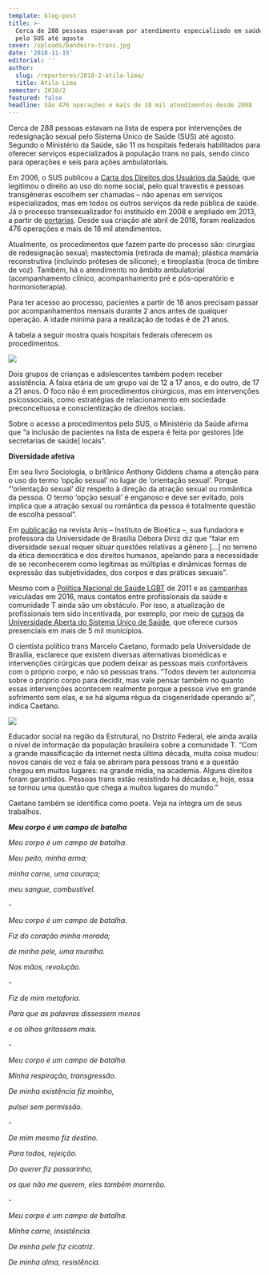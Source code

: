 ```yaml
---
template: blog-post
title: >-
  Cerca de 288 pessoas esperavam por atendimento especializado em saúde trans
  pelo SUS até agosto
cover: /uploads/bandeira-trans.jpg
date: '2018-11-15'
editorial: ''
author:
  slug: /reporteres/2018-2-atila-lima/
  title: Atila Lima
semester: 2018/2
featured: false
headline: São 476 operações e mais de 18 mil atendimentos desde 2008
---
```

Cerca de 288 pessoas estavam na lista de espera por intervenções de redesignação sexual pelo Sistema Único de Saúde (SUS) até agosto. Segundo o Ministério da Saúde, são 11 os hospitais federais habilitados para oferecer serviços especializados à população trans no país, sendo cinco para operações e seis para ações ambulatoriais. 

Em 2006, o SUS publicou a [Carta dos Direitos dos Usuários da Saúde](http://bvsms.saude.gov.br/bvs/publicacoes/cartas_direitos_usuarios_saude_3ed.pdf), que legitimou o direito ao uso do nome social, pelo qual travestis e pessoas transgêneras escolhem ser chamadas – não apenas em serviços especializados, mas em todos os outros serviços da rede pública de saúde. Já o processo transexualizador foi instituído em 2008 e ampliado em 2013, a partir de [portarias](http://bvsms.saude.gov.br/bvs/saudelegis/gm/2013/prt2803_19_11_2013.html). Desde sua criação até abril de 2018, foram realizados 476 operações e mais de 18 mil atendimentos.

Atualmente, os procedimentos que fazem parte do processo são: cirurgias de redesignação sexual; mastectomia (retirada de mama); plástica mamária reconstrutiva (incluindo próteses de silicone); e tireoplastia (troca de timbre de voz). Também, há o atendimento no âmbito ambulatorial (acompanhamento clínico, acompanhamento pré e pós-operatório e hormonioterapia).

Para ter acesso ao processo, pacientes a partir de 18 anos precisam passar por acompanhamentos mensais durante 2 anos antes de qualquer operação. A idade mínima para a realização de todas é de 21 anos.

A tabela a seguir mostra quais hospitais federais oferecem os procedimentos.

![](/uploads/tabela-de-hospitais-federais.png)

Dois grupos de crianças e adolescentes também podem receber assistência. A faixa etária de um grupo vai de 12 a 17 anos, e do outro, de 17 a 21 anos. O foco não é em procedimentos cirúrgicos, mas em intervenções psicossociais, como estratégias de relacionamento em sociedade preconceituosa e conscientização de direitos sociais.

Sobre o acesso a procedimentos pelo SUS, o Ministério da Saúde afirma que “a inclusão de pacientes na lista de espera é feita por gestores \[de secretarias de saúde] locais”.

**Diversidade afetiva**

Em seu livro Sociologia, o britânico Anthony Giddens chama a atenção para o uso do termo ‘opção sexual’ no lugar de ‘orientação sexual’. Porque “‘orientação sexual’ diz respeito à direção da atração sexual ou romântica da pessoa. O termo ‘opção sexual’ é enganoso e deve ser evitado, pois implica que a atração sexual ou romântica da pessoa é totalmente questão de escolha pessoal”.

Em [publicação](http://www.anis.org.br/biblioteca/2014-12/homofobia_e_educacaopdf.pdf) na revista Anis – Instituto de Bioética –, sua fundadora e professora da Universidade de Brasília Débora Diniz diz que “falar em diversidade sexual requer situar questões relativas a gênero \[...] no terreno da ética democrática e dos direitos humanos, apelando para a necessidade de se reconhecerem como legítimas as múltiplas e dinâmicas formas de expressão das subjetividades, dos corpos e das práticas sexuais”.

Mesmo com a [Política Nacional de Saúde LGBT](http://bvsms.saude.gov.br/bvs/publicacoes/politica_nacional_saude_lesbicas_gays.pdf) de 2011 e as [campanhas](http://portalms.saude.gov.br/component/content/article/41380-gays-lesbicas-bissexuais-travestis-e-transexuais) veiculadas em 2016, maus contatos entre profissionais da saúde e comunidade T ainda são um obstáculo. Por isso, a atualização de profissionais tem sido incentivada, por exemplo, por meio de [cursos](http://unasus.uerj.br/cursos-em-andamento/lgbt/) da [Universidade Aberta do Sistema Único de Saúde](https://www.unasus.gov.br/), que oferece cursos presenciais em mais de 5 mil municípios.

O cientista político trans Marcelo Caetano, formado pela Universidade de Brasília, esclarece que existem diversas alternativas biomédicas e intervenções cirúrgicas que podem deixar as pessoas mais confortáveis com o próprio corpo, e não só pessoas trans. “Todos devem ter autonomia sobre o próprio corpo para decidir, mas vale pensar também no quanto essas intervenções acontecem realmente porque a pessoa vive em grande sofrimento sem elas, e se há alguma régua da cisgeneridade operando aí”, indica Caetano.

![](/uploads/marcelo-caetano.png)

Educador social na região da Estrutural, no Distrito Federal, ele ainda avalia o nível de informação da população brasileira sobre a comunidade T. “Com a grande massificação da internet nesta última década, muita coisa mudou: novos canais de voz e fala se abriram para pessoas trans e a questão chegou em muitos lugares: na grande mídia, na academia. Alguns direitos foram garantidos. Pessoas trans estão resistindo há décadas e, hoje, essa se tornou uma questão que chega a muitos lugares do mundo.”

Caetano também se identifica como poeta. Veja na íntegra um de seus trabalhos.

**_Meu corpo é um campo de batalha_**

_Meu corpo é um campo de batalha._

_Meu peito, minha arma;_

_minha carne, uma couraça;_

_meu sangue, combustível._

_\-_

_Meu corpo é um campo de batalha._

_Fiz do coração minha morada;_

_de minha pele, uma muralha._

_Nas mãos, revolução._

_\-_

_Fiz de mim metaforia._

_Para que as palavras dissessem menos_

_e os olhos gritassem mais._

_\-_

_Meu corpo é um campo de batalha._

_Minha respiração, transgressão._

_De minha existência fiz moinho,_

_pulsei sem permissão._

_\-_

_De mim mesmo fiz destino._

_Para todos, rejeição._

_Do querer fiz passarinho,_

_os que não me querem, eles também morrerão._

_\-_

_Meu corpo é um campo de batalha._

_Minha carne, insistência._

_De minha pele fiz cicatriz._

_De minha alma, resistência._
